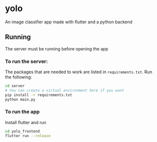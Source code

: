 # yolo
An image classifier app made with flutter and a python backend

## Running
The server must be running before opening the app

### To run the server:
The packages that are needed to work are listed in `requirements.txt`. Run the following:

```sh
cd server
# You can create a virtual environment here if you want
pip install -r requirements.txt
python main.py
```

### To run the app
Install flutter and run
```sh
cd yolo_frontend
flutter run --release
```